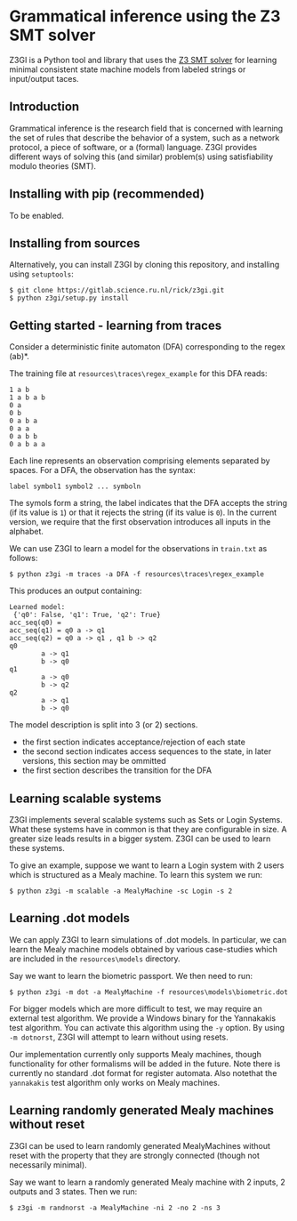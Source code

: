 Grammatical inference using the Z3 SMT solver
=============================================

Z3GI is a Python tool and library that uses the [Z3 SMT solver][z3] for learning minimal consistent state machine models from labeled strings or input/output taces.

[z3]: https://github.com/Z3Prover/z3

Introduction
------------

Grammatical inference is the research field that is concerned with learning the set of rules that describe the behavior of a system, such as a network protocol, a piece of software, or a (formal) language.
Z3GI provides different ways of solving this (and similar) problem(s) using satisfiability modulo theories (SMT).

Installing with pip (recommended)
---------------------------------

To be enabled.

Installing from sources
-----------------------

Alternatively, you can install Z3GI by cloning this repository, and installing using `setuptools`:

```
$ git clone https://gitlab.science.ru.nl/rick/z3gi.git
$ python z3gi/setup.py install
```

Getting started - learning from traces
---------------

Consider a deterministic finite automaton (DFA) corresponding to the regex (ab)*.

The training file at `resources\traces\regex_example` for this DFA reads:

```
1 a b
1 a b a b
0 a
0 b
0 a b a
0 a a
0 a b b
0 a b a a
```

Each line represents an observation comprising elements separated by spaces. 
For a DFA, the observation has the syntax:
```
label symbol1 symbol2 ... symboln
```

The symols form a string, the label indicates that the DFA accepts the string (if its value is `1`) or 
that it rejects the string (if its value is `0`). 
In the current version, we require that the first observation introduces all inputs in the alphabet.


We can use Z3GI to learn a model for the observations in `train.txt` as follows:

```
$ python z3gi -m traces -a DFA -f resources\traces\regex_example
```

This produces an output containing:

```
Learned model:
 {'q0': False, 'q1': True, 'q2': True}
acc_seq(q0) =
acc_seq(q1) = q0 a -> q1
acc_seq(q2) = q0 a -> q1 , q1 b -> q2
q0
        a -> q1
        b -> q0
q1
        a -> q0
        b -> q2
q2
        a -> q1
        b -> q0
```

The model description is split into 3 (or 2) sections.
- the first section indicates acceptance/rejection of each state
- the second section indicates access sequences to the state, in later versions, this section may be ommitted
- the first section describes the transition for the DFA
 


Learning scalable systems
-----------------------

Z3GI implements several scalable systems such as Sets or Login Systems. What these
systems have in common is that they are configurable in size. A greater size leads
results in a bigger system. Z3GI can be used to learn these systems. 

To give an example, suppose we want to learn a Login system with 2 users 
which is structured as a Mealy machine. To learn this system we run:

```
$ python z3gi -m scalable -a MealyMachine -sc Login -s 2
```

Learning .dot models
-----------------------

We can apply Z3GI to learn simulations of .dot models. In particular, we can
learn the Mealy machine models obtained by various case-studies which are included 
in the `resources\models` directory. 

Say we want to learn the biometric passport. We then need to run:

```
$ python z3gi -m dot -a MealyMachine -f resources\models\biometric.dot
```

For bigger models which are more difficult to test, we may require an external
test algorithm. We provide a Windows binary for the Yannakakis test algorithm.
You can activate this algorithm using the `-y` option. By using `-m dotnorst`,
Z3GI will attempt to learn without using resets.


Our implementation currently only supports Mealy machines, though functionality 
for other formalisms will be added in the future. Note there is currently no 
standard .dot format for register automata. Also notethat the `yannakakis` test
algorithm only works on Mealy machines.


Learning randomly generated Mealy machines without reset
-----------------------

Z3GI can be used to learn randomly generated MealyMachines without reset with the
property that they are strongly connected (though not necessarily minimal). 

Say we want to learn a randomly generated Mealy machine with 2 inputs, 2 outputs 
and 3 states. Then we run:

```
$ z3gi -m randnorst -a MealyMachine -ni 2 -no 2 -ns 3
```